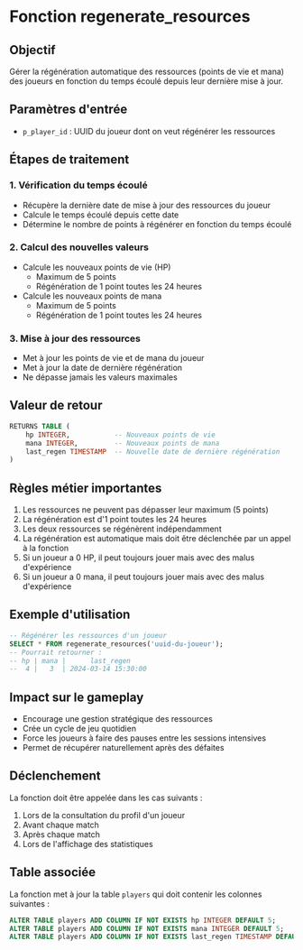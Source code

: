 # Fonction regenerate_resources

## Objectif
Gérer la régénération automatique des ressources (points de vie et mana) des joueurs en fonction du temps écoulé depuis leur dernière mise à jour.

## Paramètres d'entrée
- `p_player_id` : UUID du joueur dont on veut régénérer les ressources

## Étapes de traitement

### 1. Vérification du temps écoulé
- Récupère la dernière date de mise à jour des ressources du joueur
- Calcule le temps écoulé depuis cette date
- Détermine le nombre de points à régénérer en fonction du temps écoulé

### 2. Calcul des nouvelles valeurs
- Calcule les nouveaux points de vie (HP)
  - Maximum de 5 points
  - Régénération de 1 point toutes les 24 heures
- Calcule les nouveaux points de mana
  - Maximum de 5 points
  - Régénération de 1 point toutes les 24 heures

### 3. Mise à jour des ressources
- Met à jour les points de vie et de mana du joueur
- Met à jour la date de dernière régénération
- Ne dépasse jamais les valeurs maximales

## Valeur de retour
```sql
RETURNS TABLE (
    hp INTEGER,           -- Nouveaux points de vie
    mana INTEGER,         -- Nouveaux points de mana
    last_regen TIMESTAMP  -- Nouvelle date de dernière régénération
)
```

## Règles métier importantes
1. Les ressources ne peuvent pas dépasser leur maximum (5 points)
2. La régénération est d'1 point toutes les 24 heures
3. Les deux ressources se régénèrent indépendamment
4. La régénération est automatique mais doit être déclenchée par un appel à la fonction
5. Si un joueur a 0 HP, il peut toujours jouer mais avec des malus d'expérience
6. Si un joueur a 0 mana, il peut toujours jouer mais avec des malus d'expérience

## Exemple d'utilisation
```sql
-- Régénérer les ressources d'un joueur
SELECT * FROM regenerate_resources('uuid-du-joueur');
-- Pourrait retourner :
-- hp | mana |      last_regen
--  4 |   3  | 2024-03-14 15:30:00
```

## Impact sur le gameplay
- Encourage une gestion stratégique des ressources
- Crée un cycle de jeu quotidien
- Force les joueurs à faire des pauses entre les sessions intensives
- Permet de récupérer naturellement après des défaites

## Déclenchement
La fonction doit être appelée dans les cas suivants :
1. Lors de la consultation du profil d'un joueur
2. Avant chaque match
3. Après chaque match
4. Lors de l'affichage des statistiques

## Table associée
La fonction met à jour la table `players` qui doit contenir les colonnes suivantes :
```sql
ALTER TABLE players ADD COLUMN IF NOT EXISTS hp INTEGER DEFAULT 5;
ALTER TABLE players ADD COLUMN IF NOT EXISTS mana INTEGER DEFAULT 5;
ALTER TABLE players ADD COLUMN IF NOT EXISTS last_regen TIMESTAMP DEFAULT NOW();
``` 